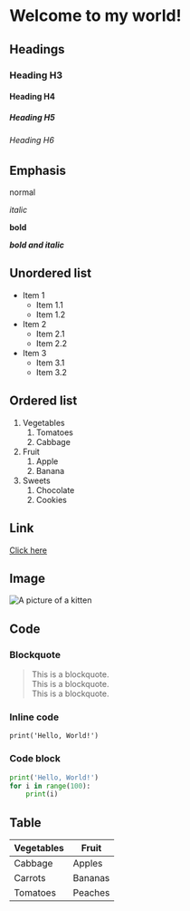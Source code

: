 # Welcome to my world!

## Headings

### Heading H3
#### Heading H4
##### Heading H5
###### Heading H6

## Emphasis

normal

*italic*

**bold**

***bold and italic***

## Unordered list

+ Item 1
    + Item 1.1
    + Item 1.2
+ Item 2
    + Item 2.1
    + Item 2.2
+ Item 3
    + Item 3.1
    + Item 3.2

## Ordered list

1. Vegetables
    1. Tomatoes
    2. Cabbage
2. Fruit
    1. Apple
    2. Banana
3. Sweets
    1. Chocolate
    2. Cookies

## Link

[Click here](https://github.com/khrystynaFh/tech-code/blob/main/welcome_to_my_world.md)

## Image

![A picture of a kitten](https://www.britishcattery.com/userfls/shop/medium/2275_julian.jpg)

## Code

### Blockquote

> This is a blockquote. \
> This is a blockquote. \
> This is a blockquote.

### Inline code

`print('Hello, World!')`

### Code block

```python
print('Hello, World!')
for i in range(100):
    print(i)
```

## Table

| Vegetables | Fruit   |
|------------|---------|
| Cabbage    | Apples  |
| Carrots    | Bananas |
| Tomatoes   | Peaches |